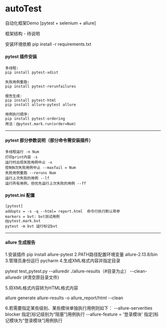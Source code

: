 # autoTest
自动化框架Demo [pytest + selenium + allure]

框架结构 - 待说明

安装环境依赖 pip install -r requirements.txt

#### pytest 插件安装
    多线程:
    pip install pytest-xdist
    
    失败用例重跑:
    pip install pytest-rerunfailures 
    
    报告生成:
    pip install pytest-html 
    pip install allure-pytest allure
    
    用例执行顺序:
    pip install pytest-ordering 
    用法：@pytest.mark.run(order=Num)

---
#### pytest 部分参数说明（部分命令需安装插件）
    多线程运行 -n Num    
    打印print内容 -s
    运行时出现失败用例中止 -x
    控制N次失败用例中止 --maxfail = Num
    失败用例重跑 --reruns Num 
    运行上次失败的用例 --lf
    运行所有用例，但优先运行上次失败的用例 --ff
    


#### pytest.ini 配置

    [pytest]
    addopts = -s -q --html= report.html  命令行执行默认带参
    markers = bvt: bvt测试用例 
    @pytest.mark.bvt
    pytest -m bvt 运行标记bvt
---
#### allure 生成报告

 1.安装插件 pip install allure-pytest
 2.PATH路径配置环境变量 allure-2.13.8/bin
 3.管理员身份运行 pycharm
 4.生成XML格式内容并指定目录 
 
 pytest test_pytest.py --alluredir ./allure-results（#目录为止） --clean-alluredir (#清空原目录文件)
 
 5.将XML格式内容转为HTML格式内容 
 
 allure generate allure-results -o allure_report/html --clean
 
 6.若需要指定某些级别、某些模块单独执行用例则如下：
 --allure-serverities blocker 指定[标记级别为“阻塞”]用例执行
 --allure-feature = '登录模块' 指定[标记模块为“登录模块”]用例执行
